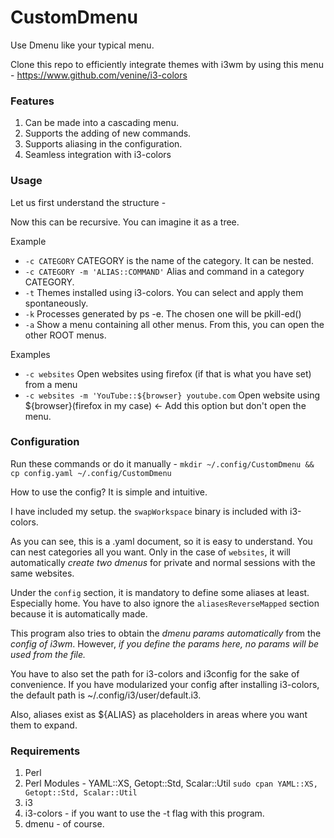 # CustomDmenu
Use Dmenu like your typical menu.

Clone this repo to efficiently integrate themes with i3wm by using this menu - https://www.github.com/venine/i3-colors

### Features
1. Can be made into a cascading menu.
2. Supports the adding of new commands.
3. Supports aliasing in the configuration. 
4. Seamless integration with i3-colors

### Usage
Let us first understand the structure -

Now this can be recursive. You can imagine it as a tree.



Example



- `-c CATEGORY`				CATEGORY is the name of the category. It can be nested.
- `-c CATEGORY -m 'ALIAS::COMMAND'`	Alias and command in a category CATEGORY.
- `-t`					Themes installed using i3-colors. You can select and apply them spontaneously.
- `-k`					Processes generated by ps -e. The chosen one will be pkill-ed()
- `-a`					Show a menu containing all other menus. From this, you can open the other ROOT menus.

Examples
- `-c websites`						Open websites using firefox (if that is what you have set) from a menu
- `-c websites -m 'YouTube::${browser} youtube.com`       Open website using ${browser}(firefox in my case) <- Add this option but don't open the menu.

### Configuration
Run these commands or do it manually -
`mkdir ~/.config/CustomDmenu && cp config.yaml ~/.config/CustomDmenu`

How to use the config?
It is simple and intuitive.

I have included my setup. the `swapWorkspace` binary is included with i3-colors.

As you can see, this is a .yaml document, so it is easy to understand. You can nest categories all you want. Only in the case of `websites`, it will automatically *create two dmenus* for private and normal sessions with the same websites.

Under the `config` section, it is mandatory to define some aliases at least. Especially home. You have to also ignore the `aliasesReverseMapped` section because it is automatically made. 

This program also tries to obtain the *dmenu params automatically* from the *config of i3wm*. However, *if you define the params here, no params will be used from the file.*

You have to also set the path for i3-colors and i3config for the sake of convenience. If you have modularized your config after installing i3-colors, the default path is ~/.config/i3/user/default.i3.		

Also, aliases exist as ${ALIAS} as placeholders in areas where you want them to expand. 

### Requirements
1. Perl
2. Perl Modules - YAML::XS, Getopt::Std, Scalar::Util `sudo cpan YAML::XS, Getopt::Std, Scalar::Util`
3. i3 
4. i3-colors - if you want to use the -t flag with this program. 
5. dmenu - of course. 
